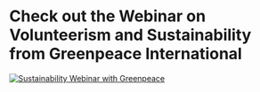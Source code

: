 # Check out the Webinar on Volunteerism and Sustainability from Greenpeace International

[![Sustainability Webinar with Greenpeace](https://github.com/github/SI-skills-based-volunteering/blob/main/Webinars/Greenpeace%20Webinar%20Titlepage.png)](https://drive.google.com/file/d/1Y-RIdebg2BTf0YJMFE8H3TfIcIOZd9j0/view?usp=sharing)
